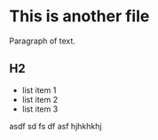 # This is another file

Paragraph of text.

## H2

- list item 1
- list item 2
- list item 3

asdf
sd
fs
df
asf
hjhkhkhj



